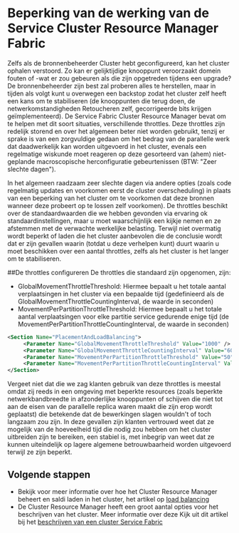 <properties
   pageTitle="Beperken in de Service Fabric cluster resourcemanager | Microsoft Azure"
   description="Informatie over de throttles die door de Service Fabric Cluster Resource Manager configureren."
   services="service-fabric"
   documentationCenter=".net"
   authors="masnider"
   manager="timlt"
   editor=""/>

<tags
   ms.service="Service-Fabric"
   ms.devlang="dotnet"
   ms.topic="article"
   ms.tgt_pltfrm="NA"
   ms.workload="NA"
   ms.date="08/19/2016"
   ms.author="masnider"/>


# <a name="throttling-the-behavior-of-the-service-fabric-cluster-resource-manager"></a>Beperking van de werking van de Service Cluster Resource Manager Fabric
Zelfs als de bronnenbeheerder Cluster hebt geconfigureerd, kan het cluster ophalen verstoord. Zo kan er gelijktijdige knooppunt veroorzaakt domein fouten of -wat er zou gebeuren als die zijn opgetreden tijdens een upgrade? De bronnenbeheerder zijn best zal proberen alles te herstellen, maar in tijden als volgt kunt u overwegen een backstop zodat het cluster zelf heeft een kans om te stabiliseren (de knooppunten die terug doen, de netwerkomstandigheden Retoucheren zelf, gecorrigeerde bits krijgen geïmplementeerd). De Service Fabric Cluster Resource Manager bevat om te helpen met dit soort situaties, verschillende throttles. Deze throttles zijn redelijk storend en over het algemeen beter niet worden gebruikt, tenzij er sprake is van een zorgvuldige gedaan om het bedrag van de parallelle werk dat daadwerkelijk kan worden uitgevoerd in het cluster, evenals een regelmatige wiskunde moet reageren op deze gesorteerd van (ahem) niet-geplande macroscopische herconfiguratie gebeurtenissen (BTW: "Zeer slechte dagen").

In het algemeen raadzaam zeer slechte dagen via andere opties (zoals code regelmatig updates en voorkomen eerst de cluster overscheduling) in plaats van een beperking van het cluster om te voorkomen dat deze bronnen wanneer deze probeert op te lossen zelf voorkomen). De throttles beschikt over de standaardwaarden die we hebben gevonden via ervaring ok standaardinstellingen, maar u moet waarschijnlijk een kijkje nemen en ze afstemmen met de verwachte werkelijke belasting. Terwijl niet overmatig wordt beperkt of laden die het cluster aanbevolen die de conclusie wordt dat er zijn gevallen waarin (totdat u deze verhelpen kunt) duurt waarin u moet beschikken over een aantal throttles, zelfs als het cluster is het langer om te stabiliseren.

##<a name="configuring-the-throttles"></a>De throttles configureren
De throttles die standaard zijn opgenomen, zijn:

-   GlobalMovementThrottleThreshold: Hiermee bepaalt u het totale aantal verplaatsingen in het cluster via een bepaalde tijd (gedefinieerd als de GlobalMovementThrottleCountingInterval, de waarde in seconden)
-   MovementPerPartitionThrottleThreshold: Hiermee bepaalt u het totale aantal verplaatsingen voor elke partitie service gedurende enige tijd (de MovementPerPartitionThrottleCountingInterval, de waarde in seconden)

``` xml
<Section Name="PlacementAndLoadBalancing">
     <Parameter Name="GlobalMovementThrottleThreshold" Value="1000" />
     <Parameter Name="GlobalMovementThrottleCountingInterval" Value="600" />
     <Parameter Name="MovementPerPartitionThrottleThreshold" Value="50" />
     <Parameter Name="MovementPerPartitionThrottleCountingInterval" Value="600" />
</Section>
```

Vergeet niet dat die we zag klanten gebruik van deze throttles is meestal omdat zij reeds in een omgeving met beperkte resources (zoals beperkte netwerkbandbreedte in afzonderlijke knooppunten of schijven die niet tot aan de eisen van de parallelle replica waren maakt die zijn erop wordt geplaatst) die betekende dat de bewerkingen slagen wouldn't of toch langzaam zou zijn.  In deze gevallen zijn klanten vertrouwd weet dat ze mogelijk van de hoeveelheid tijd die nodig zou hebben om het cluster uitbreiden zijn te bereiken, een stabiel is, met inbegrip van weet dat ze kunnen uiteindelijk op lagere algemene betrouwbaarheid worden uitgevoerd terwijl ze zijn beperkt.

## <a name="next-steps"></a>Volgende stappen
- Bekijk voor meer informatie over hoe het Cluster Resource Manager beheert en saldi laden in het cluster, het artikel op [load balancing](service-fabric-cluster-resource-manager-balancing.md)
- De Cluster Resource Manager heeft een groot aantal opties voor het beschrijven van het cluster. Meer informatie over deze Kijk uit dit artikel bij het [beschrijven van een cluster Service Fabric](service-fabric-cluster-resource-manager-cluster-description.md)
